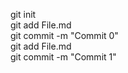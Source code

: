 git init<br>
git add File.md <br>
git commit -m "Commit 0" <br>
git add File.md <br>
git commit -m "Commit 1" <br>